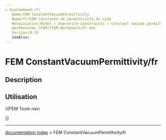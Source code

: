 ```yaml
---
- GuiCommand:/fr
   Name:FEM ConstantVacuumPermittivity
   Name/fr:FEM Constante de permittivité du vide
   MenuLocation:Model → Overwrite Constraints → Constant vacuum permittivity
   Workbenches:[FEM](FEM_Workbench/fr.md)
   Version:0.19
   SeeAlso:
---
```


# FEM ConstantVacuumPermittivity/fr

## Description

## Utilisation





{{FEM Tools navi

}}

---
[documentation index](../README.md) > FEM ConstantVacuumPermittivity/fr
